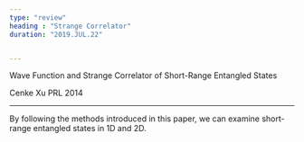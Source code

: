 ```yaml
---
type: "review"
heading : "Strange Correlator"
duration: "2019.JUL.22"


---
```


Wave Function and Strange Correlator of Short-Range Entangled States

Cenke Xu PRL 2014

***

By following the methods introduced in this paper, we can examine short-range entangled states in 1D and 2D.